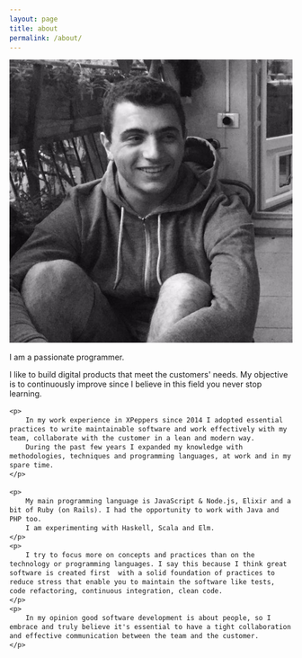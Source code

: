 ```yaml
---
layout: page
title: about
permalink: /about/
---
```



<div class="container">
    <img src="/assets/images/cf.jpg" alt="cf" class="cf inline"/>
    <p class="inline giant-line-height giant-first-letter">I am a passionate programmer.</p>
</div>

<div class="container">
    <p>
        I like to build digital products that meet the customers' needs.
        My objective is to continuously improve since I believe in this field you never stop learning.
    </p>

    <p>
        In my work experience in XPeppers since 2014 I adopted essential practices to write maintainable software and work effectively with my team, collaborate with the customer in a lean and modern way.
        During the past few years I expanded my knowledge with methodologies, techniques and programming languages, at work and in my spare time.
    </p>

    <p>
        My main programming language is JavaScript & Node.js, Elixir and a bit of Ruby (on Rails). I had the opportunity to work with Java and PHP too.
        I am experimenting with Haskell, Scala and Elm.
    </p>
    <p>
        I try to focus more on concepts and practices than on the technology or programming languages. I say this because I think great software is created first  with a solid foundation of practices to reduce stress that enable you to maintain the software like tests, code refactoring, continuous integration, clean code.
    </p>
    <p>
        In my opinion good software development is about people, so I embrace and truly believe it's essential to have a tight collaboration and effective communication between the team and the customer.
    </p>
</div>
